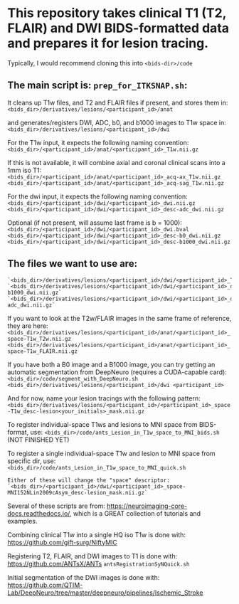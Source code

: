 # This repository takes clinical T1 (T2, FLAIR) and DWI BIDS-formatted data and prepares it for lesion tracing.
Typically, I would recommend cloning this into `<bids-dir>/code`

## The main script is: `prep_for_ITKSNAP.sh`:

It cleans up T1w files, and T2 and FLAIR files if present, and stores them in:  
	`<bids_dir>/derivatives/lesions/<participant_id>/anat`

and generates/registers DWI, ADC, b0, and b1000 images to T1w space in:  
	`<bids_dir>/derivatives/lesions/<participant_id>/dwi`

For the T1w input, it expects the following naming convention:  
	`<bids_dir>/<participant_id>/anat/<participant_id>_T1w.nii.gz`  
	  
If this is not available, it will combine axial and coronal clinical scans into a 1mm iso T1:  
	`<bids_dir>/<participant_id>/anat/<participant_id>_acq-ax_T1w.nii.gz`  
	`<bids_dir>/<participant_id>/anat/<participant_id>_acq-sag_T1w.nii.gz`  

For the dwi input, it expects the following naming convention:  
	`<bids_dir>/<participant_id>/dwi/<participant_id>_dwi.nii.gz`  
	`<bids_dir>/<participant_id>/dwi/<participant_id>_desc-adc_dwi.nii.gz`  

Optional (if not present, will assume last frame is b = 1000):  
	`<bids_dir>/<participant_id>/dwi/<participant_id>_dwi.bval`  
	`<bids_dir>/<participant_id>/dwi/<participant_id>_desc-b0_dwi.nii.gz`  
	`<bids_dir>/<participant_id>/dwi/<participant_id>_desc-b1000_dwi.nii.gz`  


## The files we want to use are:  
	`<bids_dir>/derivatives/lesions/<participant_id>/dwi/<participant_id>_T1w.nii.gz`  
	`<bids_dir>/derivatives/lesions/<participant_id>/dwi/<participant_id>_desc-b1000_dwi.nii.gz`  
	`<bids_dir>/derivatives/lesions/<participant_id>/dwi/<participant_id>_desc-adc_dwi.nii.gz`  
  
If you want to look at the T2w/FLAIR images in the same frame of reference, they are here:  
	`<bids_dir>/derivatives/lesions/<participant_id>/anat/<participant_id>_space-T1w_T2w.nii.gz`  
	`<bids_dir>/derivatives/lesions/<participant_id>/anat/<participant_id>_space-T1w_FLAIR.nii.gz`  


If you have both a B0 image and a B1000 image, you can try getting an automatic segmentation from DeepNeuro (requires a CUDA-capable card):
	`<bids_dir>/code/segment_with_DeepNeuro.sh <bids_dir>/derivatives/lesions/<participant_id>/dwi <participant_id>`

And for now, name your lesion tracings with the following pattern:  
	`<bids_dir>/derivatives/lesions/<participant_id>/<participant_id>_space-T1w_desc-lesion<your_initials>_mask.nii.gz`  
  
To register individual-space T1ws and lesions to MNI space from BIDS-format, use:
	`<bids_dir>/code/ants_Lesion_in_T1w_space_to_MNI_bids.sh` (NOT FINISHED YET)
  
To register a single individual-space T1w and lesion to MNI space from specific dir, use:	
	`<bids_dir>/code/ants_Lesion_in_T1w_space_to_MNI_quick.sh`
  
	Either of these will change the "space" descriptor:  
	`<bids_dir>/<participant_id>/dwi/<participant_id>_space-MNI152NLin2009cAsym_desc-lesion_mask.nii.gz`  
  
  
Several of these scripts are from: https://neuroimaging-core-docs.readthedocs.io/, which is a GREAT collection of tutorials and examples.  
  
Combining clinical T1w into a single HQ iso T1w is done with: https://github.com/gift-surg/NiftyMIC  

Registering T2, FLAIR, and DWI images to T1 is done with: https://github.com/ANTsX/ANTs `antsRegistrationSyNQuick.sh`

Initial segmentation of the DWI images is done with: https://github.com/QTIM-Lab/DeepNeuro/tree/master/deepneuro/pipelines/Ischemic_Stroke
